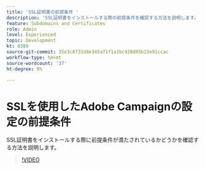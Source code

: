 ```yaml
---
title: 'SSL証明書の前提条件 '
description: 'SSL証明書をインストールする際の前提条件を確認する方法を説明します。 '
feature: Subdomains and Certificates
role: Admin
level: Experienced
topic: Development
kt: 8389
source-git-commit: 35e3c8f31d4e345a71f1a1bc920d05b23e91ccac
workflow-type: tm+mt
source-wordcount: '37'
ht-degree: 0%

---
```



# SSLを使用したAdobe Campaignの設定の前提条件

SSL証明書をインストールする際に前提条件が満たされているかどうかを確認する方法を説明します。

>[!VIDEO](https://video.tv.adobe.com/v/335894?quality=12)
